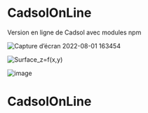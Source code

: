 
# CadsolOnLine
Version en ligne de Cadsol 
avec modules npm

![Capture d’écran 2022-08-01 163454](https://user-images.githubusercontent.com/24637950/233867919-a5abe756-8837-4f34-bd7f-77bcbfb89575.jpg)

![Surface_z=f(x,y)](https://user-images.githubusercontent.com/24637950/233867594-d15e9dbb-15f0-4553-9edd-30020c25feb0.jpg)

![image](https://github.com/cadsol/CadsolOnLine/assets/24637950/a37a9aa7-b9ad-409e-8523-be9a45f97e74)

# CadsolOnLine
